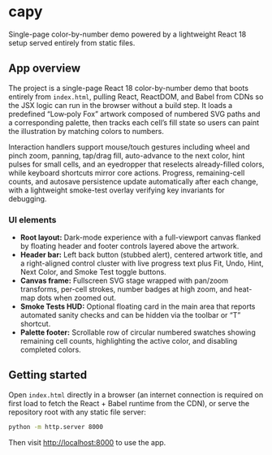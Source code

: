 # capy

Single-page color-by-number demo powered by a lightweight React 18 setup served
entirely from static files.

## App overview

The project is a single-page React 18 color-by-number demo that boots entirely
from `index.html`, pulling React, ReactDOM, and Babel from CDNs so the JSX logic
can run in the browser without a build step. It loads a predefined “Low‑poly
Fox” artwork composed of numbered SVG paths and a corresponding palette, then
tracks each cell’s fill state so users can paint the illustration by matching
colors to numbers.

Interaction handlers support mouse/touch gestures including wheel and pinch
zoom, panning, tap/drag fill, auto-advance to the next color, hint pulses for
small cells, and an eyedropper that reselects already-filled colors, while
keyboard shortcuts mirror core actions. Progress, remaining-cell counts, and
autosave persistence update automatically after each change, with a lightweight
smoke-test overlay verifying key invariants for debugging.

### UI elements

- **Root layout:** Dark-mode experience with a full-viewport canvas flanked by
  floating header and footer controls layered above the artwork.
- **Header bar:** Left back button (stubbed alert), centered artwork title, and
  a right-aligned control cluster with live progress text plus Fit, Undo, Hint,
  Next Color, and Smoke Test toggle buttons.
- **Canvas frame:** Fullscreen SVG stage wrapped with pan/zoom transforms,
  per-cell strokes, number badges at high zoom, and heat-map dots when zoomed
  out.
- **Smoke Tests HUD:** Optional floating card in the main area that reports
  automated sanity checks and can be hidden via the toolbar or “T” shortcut.
- **Palette footer:** Scrollable row of circular numbered swatches showing
  remaining cell counts, highlighting the active color, and disabling completed
  colors.

## Getting started

Open `index.html` directly in a browser (an internet connection is required on
first load to fetch the React + Babel runtime from the CDN), or serve the
repository root with any static file server:

```bash
python -m http.server 8000
```

Then visit <http://localhost:8000> to use the app.
